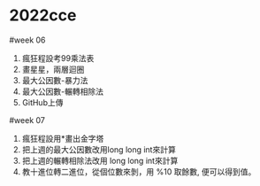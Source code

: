 # 2022cce

#week 06
1. 瘋狂程設考99乘法表
2. 畫星星，兩層迴圈
3. 最大公因數-暴力法
4. 最大公因數-輾轉相除法
5. GitHub上傳

#week 07
1. 瘋狂程設用*畫出金字塔
2. 把上週的最大公因數改用long long int來計算
3. 把上週的輾轉相除法改用 long long int來計算
4. 教十進位轉二進位，從個位數來剝，用 %10 取餘數, 便可以得到值。
